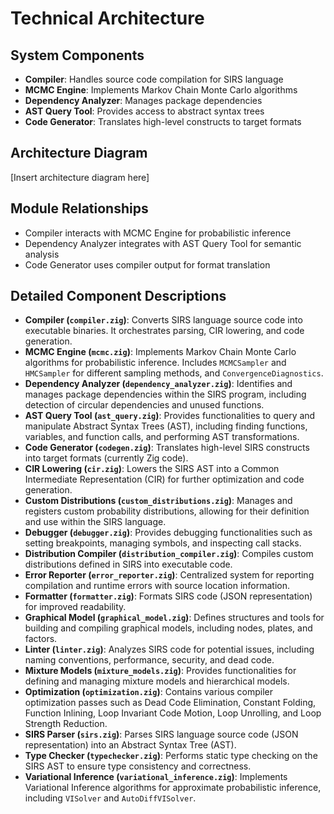 # Technical Architecture

## System Components
- **Compiler**: Handles source code compilation for SIRS language
- **MCMC Engine**: Implements Markov Chain Monte Carlo algorithms
- **Dependency Analyzer**: Manages package dependencies
- **AST Query Tool**: Provides access to abstract syntax trees
- **Code Generator**: Translates high-level constructs to target formats

## Architecture Diagram
[Insert architecture diagram here]

## Module Relationships
- Compiler interacts with MCMC Engine for probabilistic inference
- Dependency Analyzer integrates with AST Query Tool for semantic analysis
- Code Generator uses compiler output for format translation

## Detailed Component Descriptions
- **Compiler (`compiler.zig`)**: Converts SIRS language source code into executable binaries. It orchestrates parsing, CIR lowering, and code generation.
- **MCMC Engine (`mcmc.zig`)**: Implements Markov Chain Monte Carlo algorithms for probabilistic inference. Includes `MCMCSampler` and `HMCSampler` for different sampling methods, and `ConvergenceDiagnostics`.
- **Dependency Analyzer (`dependency_analyzer.zig`)**: Identifies and manages package dependencies within the SIRS program, including detection of circular dependencies and unused functions.
- **AST Query Tool (`ast_query.zig`)**: Provides functionalities to query and manipulate Abstract Syntax Trees (AST), including finding functions, variables, and function calls, and performing AST transformations.
- **Code Generator (`codegen.zig`)**: Translates high-level SIRS constructs into target formats (currently Zig code).
- **CIR Lowering (`cir.zig`)**: Lowers the SIRS AST into a Common Intermediate Representation (CIR) for further optimization and code generation.
- **Custom Distributions (`custom_distributions.zig`)**: Manages and registers custom probability distributions, allowing for their definition and use within the SIRS language.
- **Debugger (`debugger.zig`)**: Provides debugging functionalities such as setting breakpoints, managing symbols, and inspecting call stacks.
- **Distribution Compiler (`distribution_compiler.zig`)**: Compiles custom distributions defined in SIRS into executable code.
- **Error Reporter (`error_reporter.zig`)**: Centralized system for reporting compilation and runtime errors with source location information.
- **Formatter (`formatter.zig`)**: Formats SIRS code (JSON representation) for improved readability.
- **Graphical Model (`graphical_model.zig`)**: Defines structures and tools for building and compiling graphical models, including nodes, plates, and factors.
- **Linter (`linter.zig`)**: Analyzes SIRS code for potential issues, including naming conventions, performance, security, and dead code.
- **Mixture Models (`mixture_models.zig`)**: Provides functionalities for defining and managing mixture models and hierarchical models.
- **Optimization (`optimization.zig`)**: Contains various compiler optimization passes such as Dead Code Elimination, Constant Folding, Function Inlining, Loop Invariant Code Motion, Loop Unrolling, and Loop Strength Reduction.
- **SIRS Parser (`sirs.zig`)**: Parses SIRS language source code (JSON representation) into an Abstract Syntax Tree (AST).
- **Type Checker (`typechecker.zig`)**: Performs static type checking on the SIRS AST to ensure type consistency and correctness.
- **Variational Inference (`variational_inference.zig`)**: Implements Variational Inference algorithms for approximate probabilistic inference, including `VISolver` and `AutoDiffVISolver`.
